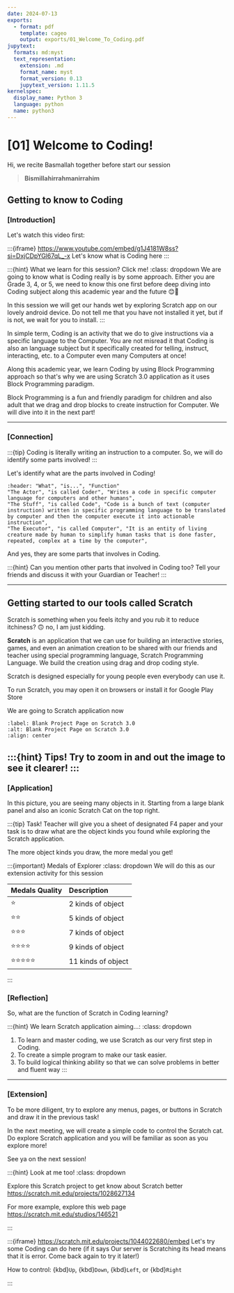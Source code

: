 ```yaml
---
date: 2024-07-13
exports:
  - format: pdf
    template: cageo
    output: exports/01_Welcome_To_Coding.pdf
jupytext:
  formats: md:myst
  text_representation:
    extension: .md
    format_name: myst
    format_version: 0.13
    jupytext_version: 1.11.5
kernelspec:
  display_name: Python 3
  language: python
  name: python3
---
```


# [01] Welcome to Coding!
<!--  -->
Hi, we recite Basmallah together before start our session

> **Bismillahirrahmanirrahim**

## Getting to know to Coding
### [Introduction]

Let's watch this video first:

:::{iframe} https://www.youtube.com/embed/g1J4181W8ss?si=DxjCDpYGl67qL_-x
Let's know what is Coding here
:::

:::{hint} What we learn for this session? Click me!
:class: dropdown
We are going to know what is Coding really is by some approach. Either you are Grade 3, 4, or 5, we need to know this one first before deep diving into Coding subject along this academic year and the future 😊🚀

In this session we will get our hands wet by exploring Scratch app on our lovely android device. Do not tell me that you have not installed it yet, but if is not, we wait for you to install.
:::

<!-- So what is Artificial Intelligence?

**Artificial Intelligence** is an intelligence in form of machine that can think and learn like human does.

Artificial Intelligence is created for doing tasks that human are not too efficient to do the task, example:
1. Creating summary of a video in less than video duration
1. Creating arts in form of images and video without regular editing process
1. Do recognize writings even it is old Egyptian writings
1. Controlling a drone without collapsing other objects
1. Finding how to manage Jakarta traffic much more better
1. and many more, -->

In simple term, Coding is an activity that we do to give instructions via a specific language to the Computer. You are not misread it that Coding is also an language subject but it specifically created for telling, instruct, interacting, etc. to a Computer even many Computers at once!

Along this academic year, we learn Coding by using Block Programming approach so that's why we are using Scratch 3.0 application as it uses Block Programming paradigm.

Block Programming is a fun and friendly paradigm for children and also adult that we drag and drop blocks to create instruction for Computer. We will dive into it in the next part!

---
### [Connection]

:::{tip} Coding is literally writing an instruction to a computer. So, we will do identify some parts involved!
:::

Let's identify what are the parts involved in Coding!

```{csv-table} Coding parts
:header: "What", "is...", "Function"
"The Actor", "is called Coder", "Writes a code in specific computer language for computers and other humans",
"The Stuff", "is called Code", "Code is a bunch of text (computer instruction) written in specific programming language to be translated by computer and then the computer execute it into actionable instruction",
"The Executor", "is called Computer", "It is an entity of living creature made by human to simplify human tasks that is done faster, repeated, complex at a time by the computer",
```

And yes, they are some parts that involves in Coding.

:::{hint} Can you mention other parts that involved in Coding too? Tell your friends and discuss it with your Guardian or Teacher!
:::

---

## Getting started to our tools called **Scratch**
<!--  -->
Scratch is something when you feels itchy and you rub it to reduce itchiness? 🙃 no, I am just kidding.

**Scratch** is an application that we can use for building an interactive stories, games, and even an animation creation to be shared with our friends and teacher using special programming language, Scratch Programming Language. We build the creation using drag and drop coding style.

Scratch is designed especially for young people even everybody can use it.

To run Scratch, you may open it on browsers or install it for Google Play Store

We are going to Scratch application now

```{image} ../_static/images/blank-project.png
:label: Blank Project Page on Scratch 3.0
:alt: Blank Project Page on Scratch 3.0
:align: center
```
<!-- s -->
:::{hint} Tips! Try to zoom in and out the image to see it clearer!
:::
---
### [Application]

In this picture, you are seeing many objects in it. Starting from a large blank panel and also an iconic Scratch Cat on the top right.

:::{tip} Task!
Teacher will give you a sheet of designated F4 paper and your task is to draw what are the object kinds you found while exploring the Scratch application.

The more object kinds you draw, the more medal you get!

:::{important} Medals of Explorer
:class: dropdown
We will do this as our extension activity for this session

| Medals Quality | Description        |
| :------------- | :----------------- |
| ⭐             | 2 kinds of object  |
| ⭐⭐           | 5 kinds of object  |
| ⭐⭐⭐         | 7 kinds of object  |
| ⭐⭐⭐⭐       | 9 kinds of object  |
| ⭐⭐⭐⭐⭐     | 11 kinds of object |
:::

### [Reflection]

So, what are the function of Scratch in Coding learning?

:::{hint} We learn Scratch application aiming...:
:class: dropdown

1. To learn and master coding, we use Scratch as our very first step in Coding.
1. To create a simple program to make our task easier.
1. To build logical thinking ability so that we can solve problems in better and fluent way
:::

<!-- So, what are the function of Scratch in learning Artificial Intelligence?

:::{hint} We learn Scratch program aiming...:
:class: dropdown

1. To create an application, we use Scratch as our very first step in programming
1. To create an app with Artificial Intelligence, we need to practice some thinking logic, so by block programming we will understand how computer (AI) thinks
1. What will we get from learning Scratch in Artitifical Intelligence subject? Feel free to share with everyone!
::: -->

---
### [Extension]

To be more diligent, try to explore any menus, pages, or buttons in Scratch and draw it in the previous task!

In the next meeting, we will create a simple code to control the Scratch cat. Do explore Scratch application and you will be familiar as soon as you explore more!

See ya on the next session!


:::{hint} Look at me too!
:class: dropdown

Explore this Scratch project to get know about Scratch better
https://scratch.mit.edu/projects/1028627134

For more example, explore this web page
https://scratch.mit.edu/studios/146521

:::

<!-- separate this into an individual page to reduce load -->
:::{iframe} https://scratch.mit.edu/projects/1044022680/embed
Let's try some Coding can do here
(if it says Our server is Scratching its head means that it is error. Come back again to try it later!)

How to control:
{kbd}`Up`, {kbd}`Down`, {kbd}`Left`, or {kbd}`Right`

:::
